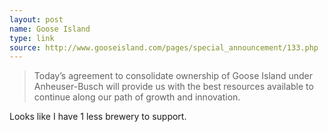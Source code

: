 ```yaml
---
layout: post
name: Goose Island
type: link
source: http://www.gooseisland.com/pages/special_announcement/133.php
---
```


>Today’s agreement to consolidate ownership of Goose Island under Anheuser-Busch will provide us with the best resources available to continue along our path of growth and innovation.

Looks like I have 1 less brewery to support.